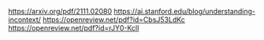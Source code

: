 https://arxiv.org/pdf/2111.02080
https://ai.stanford.edu/blog/understanding-incontext/
https://openreview.net/pdf?id=CbsJ53LdKc
https://openreview.net/pdf?id=rJY0-Kcll
